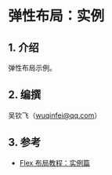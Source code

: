  # 弹性布局：实例

## 1. 介绍

弹性布局示例。

## 2. 编撰

吴钦飞（wuqinfei@qq.com）

## 3. 参考

* [Flex 布局教程：实例篇](http://www.ruanyifeng.com/blog/2015/07/flex-examples.html)


